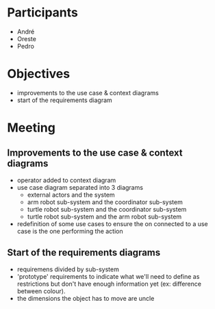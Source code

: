 # Participants

* André
* Oreste
* Pedro

# Objectives

* improvements to the use case & context diagrams
* start of the requirements diagram

# Meeting

## Improvements to the use case & context diagrams

* operator added to context diagram
* use case diagram separated into 3 diagrams
  * external actors and the system
  * arm robot sub-system and the coordinator sub-system
  * turtle robot sub-system and the coordinator sub-system
  * turtle robot sub-system and the arm robot sub-system
* redefinition of some use cases to ensure the on connected to a use case is the
  one performing the action

## Start of the requirements diagrams

* requiremens divided by sub-system
* 'prototype' requirements to indicate what we'll need to define as restrictions
  but don't have enough information yet (ex: difference between colour).
* the dimensions the object has to move are uncle